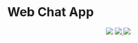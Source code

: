 # Web Chat App

<p align ="center"> 
  <img src = "https://img.shields.io/badge/react-16.14.0-brightgreen">
  <a href="https://https://stackblitz.com/">
    <img src = "https://img.shields.io/badge/ide-stackblitz-blue"/>
  </a>
  <img src = "https://img.shields.io/badge/db-firebase-blue">
</p>
